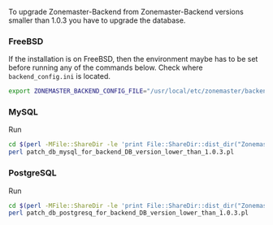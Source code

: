 To upgrade Zonemaster-Backend from Zonemaster-Backend versions smaller than 1.0.3 you have to upgrade the database.

### FreeBSD

If the installation is on FreeBSD, then the environment maybe has to be set before
running any of the commands below. Check where `backend_config.ini` is located.

```sh
export ZONEMASTER_BACKEND_CONFIG_FILE="/usr/local/etc/zonemaster/backend_config.ini"
```

### MySQL

Run
```sh
cd $(perl -MFile::ShareDir -le 'print File::ShareDir::dist_dir("Zonemaster-Backend")')
perl patch_db_mysql_for_backend_DB_version_lower_than_1.0.3.pl
```


### PostgreSQL

Run
```sh
cd $(perl -MFile::ShareDir -le 'print File::ShareDir::dist_dir("Zonemaster-Backend")')
perl patch_db_postgresq_for_backend_DB_version_lower_than_1.0.3.pl
```



